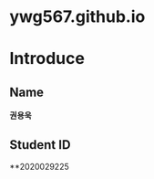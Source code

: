 # ywg567.github.io

Introduce
=============

Name
-------------
**권용욱**

Student ID
-------------

**2020029225
